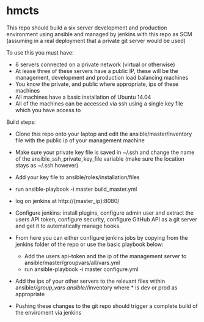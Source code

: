 # hmcts

This repo should build a six server development and production environment using ansible and managed by jenkins with this repo as SCM (assuming in a real deployment that a private git server would be used)

To use this you must have:
- 6 servers connected on a private network (virtual or otherwise)
- At lease three of these servers have a public IP, these will be the management, development and production load balancing machines
- You know the private, and public where appropriate, ips of these machines
- All machines have a basic installation of Ubuntu 14.04
- All of the machines can be accessed via ssh using a single key file which you have access to

Build steps:
- Clone this repo onto your laptop and edit the ansible/master/inventory file with the public ip of your management machine
- Make sure your private key file is saved in ~/.ssh and change the name of the ansible_ssh_private_key_file variable (make sure the location stays as ~/.ssh however)
- Add your key file to ansible/roles/installation/files
- run ansible-playbook -i master build_master.yml
- log on jenkins at http://{master_ip}:8080/ 
- Configure jenkins: install plugins, configure admin user and extract the users API token, configure security, configure GitHub API as a git server and get it to automatically manage hooks.
- From here you can either configure jenkins jobs by copying from the jenkins folder of the repo or use the basic playbook below:
    - Add the users api-token and the ip of the management server to ansible/master/groupvars/all/vars.yml 
    - run ansible-playbook -i master configure.yml
 
 - Add the ips of your other servers to the relevant files within ansible/*/group_vars ansible/*/inventory where * is dev or prod as appropriate
 - Pushing these changes to the git repo should trigger a complete build of the enviroment via jenkins
